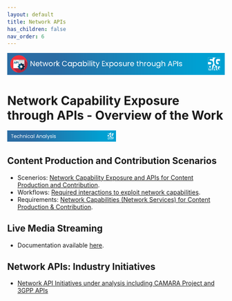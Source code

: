 ```yaml
---
layout: default
title: Network APIs
has_children: false
nav_order: 6
---
```


<img src="../assets/images/Banner_API.png" /> 

# Network Capability Exposure through APIs - Overview of the Work

<img src="../assets/images/Banner_TechAnalysis.png" width="50%" /> 

##  Content Production and Contribution Scenarios
* Scenerios: [Network Capability Exposure and APIs for Content Production and Contribution](https://5g-mag.github.io/Tech/pages/Network_APIs/Content_Production/Production_Contribution_Scenarios.html).
* Workflows: [Required interactions to exploit network capabilities](https://5g-mag.github.io/Tech/pages/Network_APIs/Content_Production/Production_Contribution_Workflows.html).
* Requirements: [Network Capabilities (Network Services) for Content Production & Contribution](https://5g-mag.github.io/Tech/pages/Network_APIs/Content_Production/Production_Contribution_Requirements.html).

## Live Media Streaming
* Documentation available [here](https://5g-mag.github.io/Tech/pages/Network_APIs/Live_Media_Distribution/Live_Media_Distribution.html).

## Network APIs: Industry Initiatives
* [Network API Initiatives under analysis including CAMARA Project and 3GPP APIs](https://5g-mag.github.io/Tech/pages/Network_APIs/Network_API_Initiatives.html)
